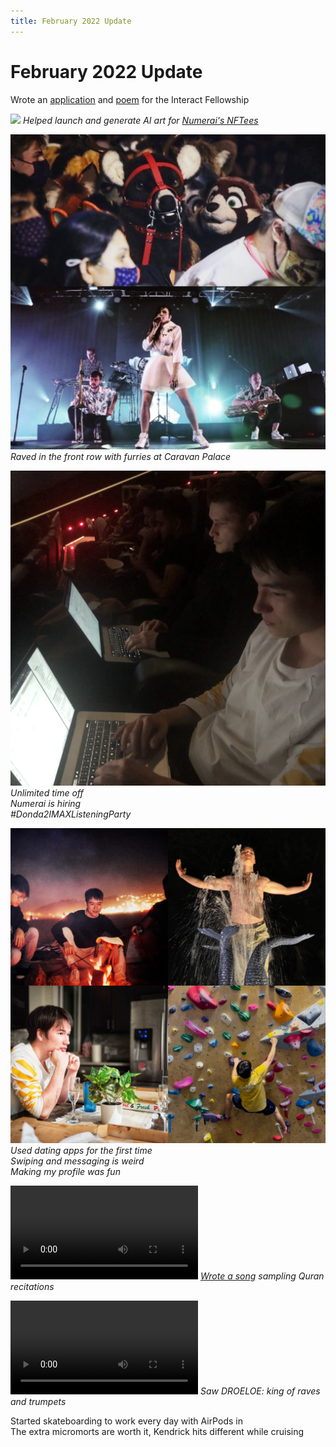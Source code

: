 ```yaml
---
title: February 2022 Update
---
```


# February 2022 Update

Wrote an [application](https://liamhinzman.com/blog/interact-application) and [poem](https://twitter.com/LiamHinzman/status/1493876035003117570) for the Interact Fellowship

<div class="update-grid">

![](../img/2022-02/spinning-nftees.gif)
*Helped launch and generate AI art for [Numerai's NFTees](https://numer.ai/nftee)*

![](../img/2022-02/caravan-furries.png)
*Raved in the front row with furries at Caravan Palace*

![](../img/2022-02/unlimited-pto.png)
*Unlimited time off* \
*Numerai is hiring* \
*#Donda2IMAXListeningParty*

![](../img/2022-02/dating-profile.png)
*Used dating apps for the first time* \
*Swiping and messaging is weird* \
*Making my profile was fun*

<video src="../img/2022-02/tajwid.mov" controls></video>
*[Wrote a song](https://soundcloud.com/liamhz/tajwid-1) sampling Quran recitations*

<video src="../img/2022-02/droeloe.mp4" controls></video>
*Saw DROELOE: king of raves and trumpets*

</div>

Started skateboarding to work every day with AirPods in \
The extra micromorts are worth it, Kendrick hits different while cruising

